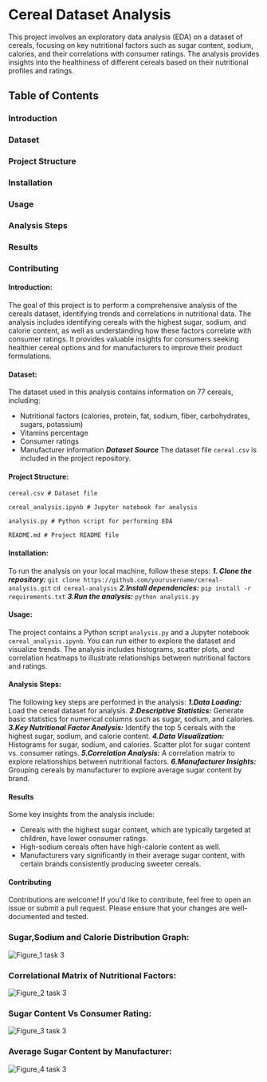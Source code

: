 # Cereal Dataset Analysis
This project involves an exploratory data analysis (EDA) on a dataset of cereals, focusing on key nutritional factors such as sugar content, sodium, calories, and their correlations with consumer ratings. The analysis provides insights into the healthiness of different cereals based on their nutritional profiles and ratings.
## Table of Contents
### Introduction
### Dataset
### Project Structure
### Installation
### Usage
### Analysis Steps
### Results
### Contributing
#### Introduction:
The goal of this project is to perform a comprehensive analysis of the cereals dataset, identifying trends and correlations in nutritional data. The analysis includes identifying cereals with the highest sugar, sodium, and calorie content, as well as understanding how these factors correlate with consumer ratings. It provides valuable insights for consumers seeking healthier cereal options and for manufacturers to improve their product formulations.
#### Dataset:
The dataset used in this analysis contains information on 77 cereals, including:
- Nutritional factors (calories, protein, fat, sodium, fiber, carbohydrates, sugars, potassium)
- Vitamins percentage
- Consumer ratings
- Manufacturer information
***Dataset Source***
The dataset file `cereal.csv` is included in the project repository.
#### Project Structure:
`cereal.csv # Dataset file`

`cereal_analysis.ipynb # Jupyter notebook for analysis`

`analysis.py # Python script for performing EDA`

`README.md # Project README file`
#### Installation:
To run the analysis on your local machine, follow these steps:
***1. Clone the repository:***
   `git clone https://github.com/yourusername/cereal-analysis.git`
   `cd cereal-analysis`
***2.Install dependencies:***
   `pip install -r requirements.txt`
***3.Run the analysis:***
   `python analysis.py`
#### Usage:
The project contains a Python script `analysis.py` and a Jupyter notebook `cereal_analysis.ipynb`. You can run either to explore the dataset and visualize trends. The analysis includes histograms, scatter plots, and correlation heatmaps to illustrate relationships between nutritional factors and ratings.
#### Analysis Steps:
The following key steps are performed in the analysis:
***1.Data Loading:*** Load the cereal dataset for analysis.
***2.Descriptive Statistics:*** Generate basic statistics for numerical columns such as sugar, sodium, and calories.
***3.Key Nutritional Factor Analysis:***
Identify the top 5 cereals with the highest sugar, sodium, and calorie content.
***4.Data Visualization:***
Histograms for sugar, sodium, and calories.
Scatter plot for sugar content vs. consumer ratings.
***5.Correlation Analysis:***
A correlation matrix to explore relationships between nutritional factors.
***6.Manufacturer Insights:***
Grouping cereals by manufacturer to explore average sugar content by brand.
#### Results
Some key insights from the analysis include:
- Cereals with the highest sugar content, which are typically targeted at children, have lower consumer ratings.
- High-sodium cereals often have high-calorie content as well.
- Manufacturers vary significantly in their average sugar content, with certain brands consistently producing sweeter cereals.
#### Contributing
Contributions are welcome! If you'd like to contribute, feel free to open an issue or submit a pull request. Please ensure that your changes are well-documented and tested.
### Sugar,Sodium and Calorie Distribution Graph:
![Figure_1 task 3](https://github.com/user-attachments/assets/7da0dced-f526-4f17-ac37-dcb6b916a672)
### Correlational Matrix of Nutritional Factors:
![Figure_2 task 3](https://github.com/user-attachments/assets/0545091a-6ed2-4d95-8de5-8d7022abfc41)
### Sugar Content Vs Consumer Rating:
![Figure_3 task 3](https://github.com/user-attachments/assets/beabc170-123b-4cf9-96e7-e2c454f5f066)
### Average Sugar Content by Manufacturer:
![Figure_4 task 3](https://github.com/user-attachments/assets/e09e346b-fffb-4201-960f-28011c3382a0)
